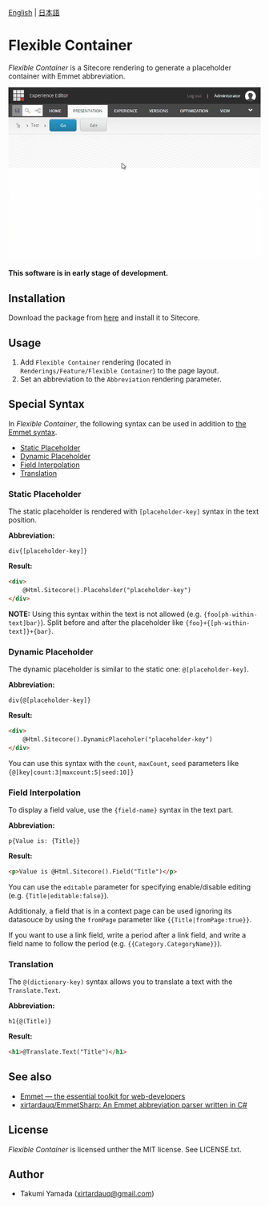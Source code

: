 ﻿[English](./README.md) | [日本語](./README.ja.md)

# Flexible Container
*Flexible Container* is a Sitecore rendering to generate a placeholder container with Emmet abbreviation.

![](./img/demo.gif)

**This software is in early stage of development.**

## Installation
Download the package from [here](https://github.com/xirtardauq/flexible-container/releases) and install it to Sitecore.

## Usage
1. Add `Flexible Container` rendering (located in `Renderings/Feature/Flexible Container`) to the page layout.
1. Set an abbreviation to the `Abbreviation` rendering parameter.

## Special Syntax
In *Flexible Container*, the following syntax can be used in addition to [the Emmet syntax](https://github.com/xirtardauq/EmmetSharp).

- [Static Placeholder](#user-content-static-placeholder)
- [Dynamic Placeholder](#user-content-dynamic-placeholder)
- [Field Interpolation](#user-content-field-interpolation)
- [Translation](#user-content-translation)

### Static Placeholder
The static placeholder is rendered with `[placeholder-key]` syntax in the text position.

**Abbreviation:**
```
div{[placeholder-key]}
```

**Result:**
```html
<div>
    @Html.Sitecore().Placeholder("placeholder-key")
</div>
```

**NOTE:**
Using this syntax within the text is not allowed (e.g. `{foo[ph-within-text]bar}`). Split before and after the placeholder like `{foo}+{[ph-within-text]}+{bar}`.

### Dynamic Placeholder
The dynamic placeholder is similar to the static one: `@[placeholder-key]`.

**Abbreviation:**
```
div{@[placeholder-key]}
```

**Result:**
```html
<div>
    @Html.Sitecore().DynamicPlaceholer("placeholder-key")
</div>
```

You can use this syntax with the `count`, `maxCount`, `seed` parameters like `{@[key|count:3|maxcount:5|seed:10]}`

### Field Interpolation
To display a field value, use the `{field-name}` syntax in the text part.

**Abbreviation:**
```
p{Value is: {Title}}
```

**Result:**
```html
<p>Value is @Html.Sitecore().Field("Title")</p>
```

You can use the `editable` parameter for specifying enable/disable editing (e.g. `{Title|editable:false}`).

Additionaly, a field that is in a context page can be used ignoring its datasouce by using the `fromPage` parameter like `{{Title|fromPage:true}}`.

If you want to use a link field, write a period after a link field, and write a field name to follow the period (e.g. `{{Category.CategoryName}}`).


### Translation
The `@(dictionary-key)` syntax allows you to translate a text with the `Translate.Text`.

**Abbreviation:**
```
h1{@(Title)}
```

**Result:**
```html
<h1>@Translate.Text("Title")</h1>
```

## See also
- [Emmet &#8212; the essential toolkit for web-developers](https://emmet.io/)
- [xirtardauq/EmmetSharp: An Emmet abbreviation parser written in C#](https://github.com/xirtardauq/EmmetSharp)

## License
*Flexible Container* is licensed unther the MIT license. See LICENSE.txt.

## Author
- Takumi Yamada (xirtardauq@gmail.com)
